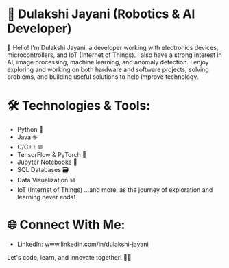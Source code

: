 # 🤖 Dulakshi Jayani (Robotics & AI Developer)

👋 Hello! I'm Dulakshi Jayani, a developer working with electronics devices, microcontrollers, and IoT (Internet of Things). I also have a strong interest in AI, image processing, machine learning, and anomaly detection. I enjoy exploring and working on both hardware and software projects, solving problems, and building useful solutions to help improve technology.

# 🛠️ Technologies & Tools:

- Python 🐍
- Java ☕
- C/C++ 🌐
- TensorFlow & PyTorch 🚀
- Jupyter Notebooks 📓
- SQL Databases 🗃️
- Data Visualization 📊
- IoT (Internet of Things)
...and more, as the journey of exploration and learning never ends!
  
# 🌐 Connect With Me:

- LinkedIn: www.linkedin.com/in/dulakshi-jayani

Let's code, learn, and innovate together! 🚀✨
